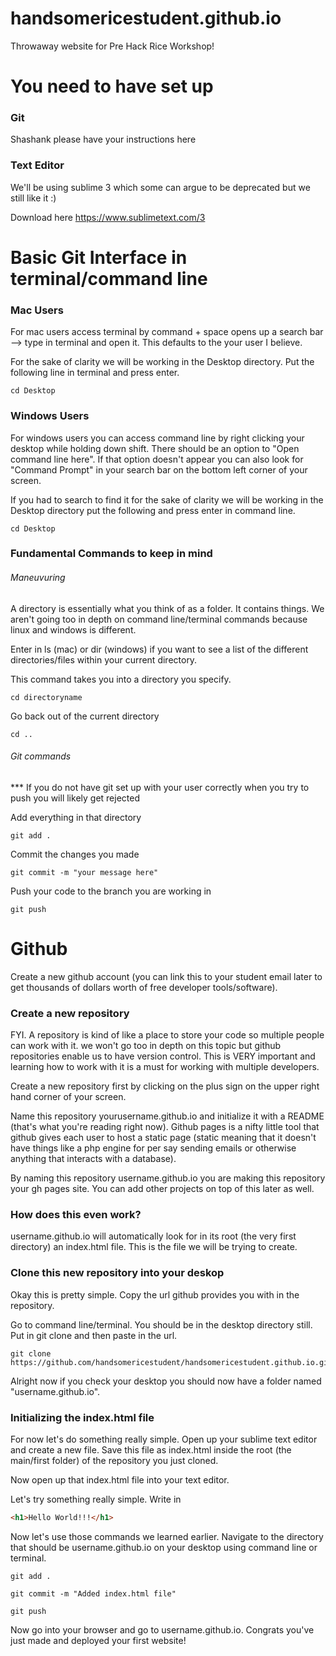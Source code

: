 # handsomericestudent.github.io
Throwaway website for Pre Hack Rice Workshop!

# You need to have set up
### Git 
Shashank please have your instructions here 

### Text Editor
We'll be using sublime 3 which some can argue to be deprecated but we still like it :)

Download here https://www.sublimetext.com/3

# Basic Git Interface in terminal/command line 

### Mac Users 
For mac users access terminal by command + space opens up a search bar --> type in terminal and open it. This defaults to the your user I believe. 

For the sake of clarity we will be working in the Desktop directory. Put the following line in terminal and press enter.
```
cd Desktop
```

### Windows Users
For windows users you can access command line by right clicking your desktop while holding down shift. There should be an option to "Open command line here". If that option doesn't appear you can also look for "Command Prompt" in your search bar on the bottom left corner of your screen.

If you had to search to find it for the sake of clarity we will be working in the Desktop directory put the following and press enter in command line.
```
cd Desktop
```

### Fundamental Commands to keep in mind

###### Maneuvuring 
A directory is essentially what you think of as a folder. It contains things. We aren't going too in depth on command line/terminal commands because linux and windows is different.

Enter in ls (mac) or dir (windows) if you want to see a list of the different directories/files within your current directory.

This command takes you into a directory you specify. 
```
cd directoryname
```

Go back out of the current directory
```
cd .. 
```

###### Git commands
*** If you do not have git set up with your user correctly when you try to push you will likely get rejected

Add everything in that directory
```
git add . 
```

Commit the changes you made 
```
git commit -m "your message here"
```

Push your code to the branch you are working in
```
git push 
```
# Github 
Create a new github account (you can link this to your student email later to get thousands of dollars worth of free developer tools/software). 

### Create a new repository
FYI. A repository is kind of like a place to store your code so multiple people can work with it. we won't go too in depth on this topic but github repositories enable us to have version control. This is VERY important and learning how to work with it is a must for working with multiple developers.


Create a new repository first by clicking on the plus sign on the upper right hand corner of your screen.

Name this repository yourusername.github.io and initialize it with a README (that's what you're reading right now). Github pages is a nifty little tool that github gives each user to host a static page (static meaning that it doesn't have things like a php engine for per say sending emails or otherwise anything that interacts with a database). 

By naming this repository username.github.io you are making this repository your gh pages site. You can add other projects on top of this later as well. 

### How does this even work?
username.github.io will automatically look for in its root (the very first directory) an index.html file. This is the file we will be trying to create.

### Clone this new repository into your deskop
Okay this is pretty simple. Copy the url github provides you with in the repository. 

Go to command line/terminal. You should be in the desktop directory still. Put in git clone and then paste in the url.
```
git clone https://github.com/handsomericestudent/handsomericestudent.github.io.git
```

Alright now if you check your desktop you should now have a folder named "username.github.io".

### Initializing the index.html file 
For now let's do something really simple. Open up your sublime text editor and create a new file. Save this file as index.html inside the root (the main/first folder) of the repository you just cloned. 

Now open up that index.html file into your text editor.

Let's try something really simple. Write in 
```html
<h1>Hello World!!!</h1>
```

Now let's use those commands we learned earlier. Navigate to the directory that should be username.github.io on your desktop using command line or terminal.

```
git add .
```

```
git commit -m "Added index.html file"
```

```
git push
```

Now go into your browser and go to username.github.io. Congrats you've just made and deployed your first website!
